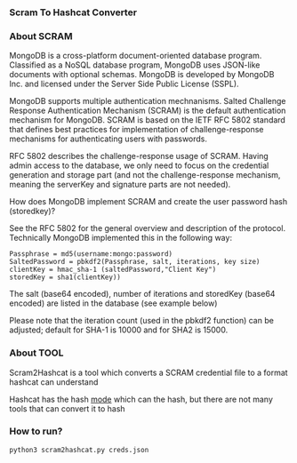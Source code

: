<h3> Scram To Hashcat Converter </h3>

### About SCRAM

MongoDB is a cross-platform document-oriented database program. Classified as a NoSQL database program, MongoDB uses JSON-like documents with optional schemas. MongoDB is developed by MongoDB Inc. and licensed under the Server Side Public License (SSPL).

MongoDB supports multiple authentication mechnanisms. Salted Challenge Response Authentication Mechanism (SCRAM) is the default authentication mechanism for MongoDB. SCRAM is based on the IETF RFC 5802 standard that defines best practices for implementation of challenge-response mechanisms for authenticating users with passwords.

RFC 5802 describes the challenge-response usage of SCRAM. Having admin access to the database, we only need to focus on the credential generation and storage part (and not the challenge-response mechanism, meaning the serverKey and signature parts are not needed). 

How does MongoDB implement SCRAM and create the user password hash (storedkey)?

See the RFC 5802 for the general overview and description of the protocol. Technically MongoDB implemented this in the following way:

    Passphrase = md5(username:mongo:password)
    SaltedPassword = pbkdf2(Passphrase, salt, iterations, key size)
    clientKey = hmac_sha-1 (saltedPassword,"Client Key")
    storedKey = sha1(clientKey))

The salt (base64 encoded), number of iterations and storedKey (base64 encoded) are listed in the database (see example below)

Please note that the iteration count (used in the pbkdf2 function) can be adjusted; default for SHA-1 is 10000 and for SHA2 is 15000. 

### About TOOL

Scram2Hashcat is a tool which converts a SCRAM credential file to a format hashcat can understand

Hashcat has the hash [mode](https://hashcat.net/wiki/doku.php?id=example_hashes) which can the hash, but there are not many tools that can convert it to hash

### How to run?

```
python3 scram2hashcat.py creds.json
```




























